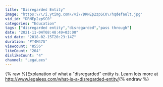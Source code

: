 ```yaml
---
title: "Disregarded Entity"
image: "https:\/\/i.ytimg.com\/vi\/DRNEp2zpSC0\/hqdefault.jpg"
vid_id: "DRNEp2zpSC0"
categories: "Education"
tags: ["disregarded entity","disregarded","pass through"]
date: "2021-11-04T08:48:49+03:00"
vid_date: "2018-02-15T20:23:14Z"
duration: "PT4M47S"
viewcount: "8556"
likeCount: "204"
dislikeCount: "4"
channel: "LegaLees"
---
```

{% raw %}Explanation of what a &quot;disregarded&quot; entity is. Learn lots more at <a rel="nofollow" target="blank" href="http://www.legalees.com/what-is-a-disregarded-entity/">http://www.legalees.com/what-is-a-disregarded-entity/</a>{% endraw %}
